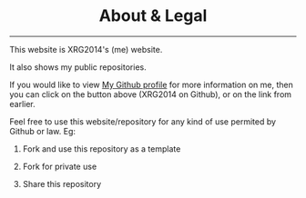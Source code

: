 <h1 align="center"><b> About & Legal </b></h1>

___

This website is XRG2014's (me) website.

It also shows my public repositories.

If you would like to view <a href="https://github.com/XRG2014/">My Github profile</a> for more information on me, then you can click on the button above (XRG2014 on Github), or on the link from earlier.

Feel free to use this website/repository for any kind of use permited by Github or law. Eg:

  1. Fork and use this repository as a template
  
  2. Fork for private use
  
  3. Share this repository
